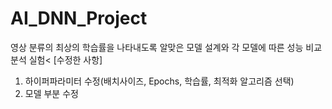# AI_DNN_Project

영상 분류의 최상의 학습률을 나타내도록 알맞은 모델 설계와 각 모델에 따른 성능 비교 분석 실험<
[수정한 사항]
1. 하이퍼파라미터 수정(배치사이즈, Epochs, 학습률, 최적화 알고리즘 선택)
2. 모델 부분 수정
